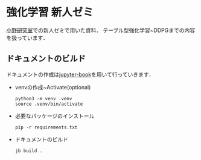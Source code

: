 # 強化学習 新人ゼミ

[小野研究室](http://www.ic.dis.titech.ac.jp/main/doku.php)での新人ゼミで用いた資料．
テーブル型強化学習~DDPGまでの内容を扱っています．

## ドキュメントのビルド

ドキュメントの作成は[jupyter-book](https://jupyterbook.org/en/stable/intro.html)を用いて行っていきます．

- venvの作成~Activate(optional)
  ```
  python3 -m venv .venv
  source .venv/bin/activate
  ```

- 必要なパッケージのインストール
  ```
  pip -r requirements.txt
  ```

- ドキュメントのビルド
  ```
  jb build .
  ```
